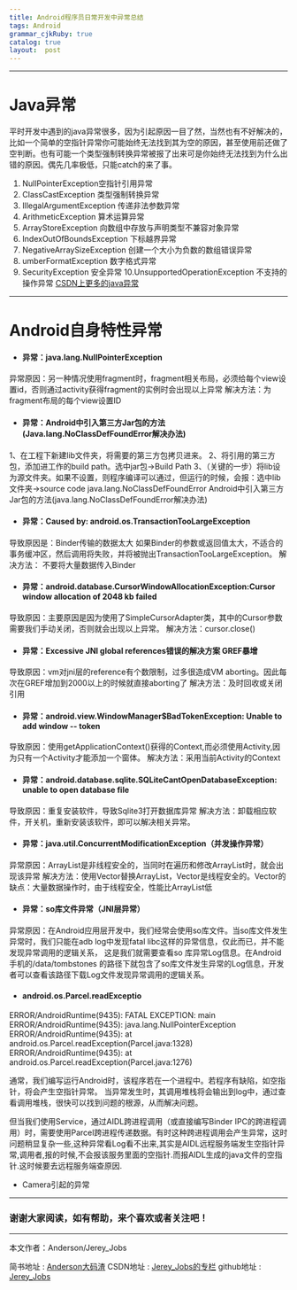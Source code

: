 ```yaml
---
title: Android程序员日常开发中异常总结
tags: Android
grammar_cjkRuby: true
catalog: true
layout:  post
---
```

 ----------
# **Java异常**

 平时开发中遇到的java异常很多，因为引起原因一目了然，当然也有不好解决的，比如一个简单的空指针异常你可能始终无法找到其为空的原因，甚至使用前还做了空判断。也有可能一个类型强制转换异常被报了出来可是你始终无法找到为什么出错的原因。偶先几率极低，只能catch的来了事。

 1. NullPointerException空指针引用异常
 2. ClassCastException 类型强制转换异常
 3. IllegalArgumentException 传递非法参数异常
 4. ArithmeticException 算术运算异常
 5. ArrayStoreException 向数组中存放与声明类型不兼容对象异常
 6. IndexOutOfBoundsException 下标越界异常
 7. NegativeArraySizeException 创建一个大小为负数的数组错误异常
 8. umberFormatException 数字格式异常
 9. SecurityException 安全异常
 10.UnsupportedOperationException 不支持的操作异常
[CSDN上更多的java异常][1]

 ----------
# **Android自身特性异常**

 - #### 异常：java.lang.NullPointerException

 异常原因：另一种情况使用fragment时，fragment相关布局，必须给每个view设置id，否则通过activity获得fragment的实例时会出现以上异常
 解决方法：为fragment布局的每个view设置ID

 - #### 异常：Android中引入第三方Jar包的方法(Java.lang.NoClassDefFoundError解决办法)

1、在工程下新建lib文件夹，将需要的第三方包拷贝进来。
2、将引用的第三方包，添加进工作的build path。选中jar包->Build Path
3、（关键的一步）将lib设为源文件夹。如果不设置，则程序编译可以通过，但运行的时候，会报：选中lib文件夹->source code
java.lang.NoClassDefFoundError
Android中引入第三方Jar包的方法(java.lang.NoClassDefFoundError解决办法)

 - #### 异常：Caused by: android.os.TransactionTooLargeException
导致原因是：Binder传输的数据太大
如果Binder的参数或返回值太大，不适合的事务缓冲区，然后调用将失败，并将被抛出TransactionTooLargeException。
解决方法：
不要将大量数据传入Binder

 - #### 异常：android.database.CursorWindowAllocationException:Cursor window allocation of 2048 kb failed
导致原因：主要原因是因为使用了SimpleCursorAdapter类，其中的Cursor参数需要我们手动关闭，否则就会出现以上异常。
解决方法：cursor.close()

 - #### 异常：Excessive JNI global references错误的解决方案  GREF暴增
导致原因：vm对jni层的reference有个数限制，过多很造成VM aborting。因此每次在GREF增加到2000以上的时候就直接aborting了
 解决方法：及时回收或关闭引用


 - #### 异常：android.view.WindowManager$BadTokenException: Unable to add window -- token
导致原因：使用getApplicationContext()获得的Context,而必须使用Activity,因为只有一个Activity才能添加一个窗体。
解决方法：采用当前Activity的Context

 - #### 异常：android.database.sqlite.SQLiteCantOpenDatabaseException: unable to open database file
导致原因：重复安装软件，导致Sqlite3打开数据库异常
解决方法：卸载相应软件，开关机，重新安装该软件，即可以解决相关异常。

 - #### 异常：java.util.ConcurrentModificationException（并发操作异常）
 异常原因：ArrayList是非线程安全的，当同时在遍历和修改ArrayList时，就会出现该异常
解决方法：使用Vector替换ArrayList，Vector是线程安全的。Vector的缺点：大量数据操作时，由于线程安全，性能比ArrayList低

 - #### 异常：so库文件异常（JNI层异常）
异常原因：在Android应用层开发中，我们经常会使用so库文件。当so库文件发生异常时，我们只能在adb log中发现fatal libc这样的异常信息，仅此而已，并不能发现异常调用的逻辑关系， 这是我们就需要查看so 库异常Log信息。在Android手机的/data/tombstones 的路径下就包含了so库文件发生异常的Log信息，开发者可以查看该路径下载Log文件发现异常调用的逻辑关系。

 - #### android.os.Parcel.readExceptio
  ERROR/AndroidRuntime(9435): FATAL EXCEPTION: main
 ERROR/AndroidRuntime(9435): java.lang.NullPointerException
 ERROR/AndroidRuntime(9435): at android.os.Parcel.readException(Parcel.java:1328)
 ERROR/AndroidRuntime(9435): at android.os.Parcel.readException(Parcel.java:1276)

 通常，我们编写运行Android时，该程序若在一个进程中。若程序有缺陷，如空指针，将会产生空指针异常。 当异常发生时，其调用堆栈将会输出到log中，通过查看调用堆栈，很快可以找到问题的根源，从而解决问题。

 但当我们使用Service，通过AIDL跨进程调用（或直接编写Binder IPC的跨进程调用）时，需要使用Parcel跨进程传递数据。有时这种跨进程调用会产生异常，这时问题稍显复杂一些,这种异常看Log看不出来,其实是AIDL远程服务端发生空指针异常,调用者,报的时候,不会报该服务里面的空指针.而报AIDL生成的java文件的空指针.这时候要去远程服务端查原因.

 - Camera引起的异常
 ----------

 ### 谢谢大家阅读，如有帮助，来个喜欢或者关注吧！

 ----------
 本文作者：Anderson/Jerey_Jobs

 简书地址   :  [Anderson大码渣][2]
 CSDN地址   :  [Jerey_Jobs的专栏][3]
 github地址 :  [Jerey_Jobs][4]



  [1]: http://blog.csdn.net/qq635785620/article/details/7781026
  [2]: http://www.jianshu.com/users/016a5ba708a0/latest_articles
  [3]: http://blog.csdn.net/jerey_jobs
  [4]: https://github.com/Jerey-Jobs
